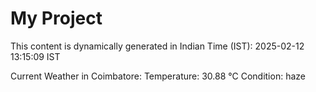 # My Project

This content is dynamically generated in Indian Time (IST): 2025-02-12 13:15:09 IST


Current Weather in Coimbatore:
Temperature: 30.88 °C
Condition: haze
